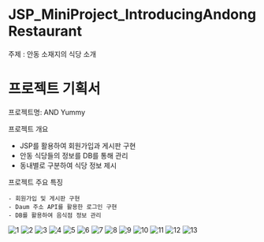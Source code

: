 
# JSP_MiniProject_IntroducingAndongRestaurant

  주제 : 안동 소재지의 식당 소개 
  

# 프로젝트 기획서

  프로젝트명: AND Yummy

  프로젝트 개요

   - JSP를 활용하여 회원가입과 게시판 구현
   - 안동 식당들의 정보를 DB를 통해 관리
   - 동내별로 구분하여 식당 정보 제시

   
  프로젝트 주요 특징

    - 회원가입 및 게시판 구현
    - Daum 주소 API를 활용한 로그인 구현
    - DB를 활용하여 음식점 정보 관리
  
    
![1](https://user-images.githubusercontent.com/86037701/125395905-c0b4f500-e3e6-11eb-9795-76d42da03cbb.JPG)
![2](https://user-images.githubusercontent.com/86037701/125395913-c3afe580-e3e6-11eb-89c3-ea960ab5f633.jpg)
![3](https://user-images.githubusercontent.com/86037701/125395915-c4487c00-e3e6-11eb-9aa7-eb32987452ab.jpg)
![4](https://user-images.githubusercontent.com/86037701/125395916-c4e11280-e3e6-11eb-9127-0c5cf06e81e0.jpg)
![5](https://user-images.githubusercontent.com/86037701/125395920-c6123f80-e3e6-11eb-82ab-d55b6ea4af38.jpg)
![6](https://user-images.githubusercontent.com/86037701/125395923-c6aad600-e3e6-11eb-8ca8-6ca45a5b969c.jpg)
![7](https://user-images.githubusercontent.com/86037701/125395926-c7436c80-e3e6-11eb-8e7f-9495af9ae63f.jpg)
![8](https://user-images.githubusercontent.com/86037701/125395930-c8749980-e3e6-11eb-84e8-ae4998b30349.jpg)
![9](https://user-images.githubusercontent.com/86037701/125396121-15587000-e3e7-11eb-8069-eb1a39bbc2b2.jpg)
![10](https://user-images.githubusercontent.com/86037701/125395935-ca3e5d00-e3e6-11eb-8164-5a938be286f7.jpg)
![11](https://user-images.githubusercontent.com/86037701/125395940-cad6f380-e3e6-11eb-9887-f55b25fe283f.jpg)
![12](https://user-images.githubusercontent.com/86037701/125395943-cb6f8a00-e3e6-11eb-9790-2cc3c2fcf7ab.jpg)
![13](https://user-images.githubusercontent.com/86037701/125395946-cc082080-e3e6-11eb-80da-0bce7a999e97.jpg)

